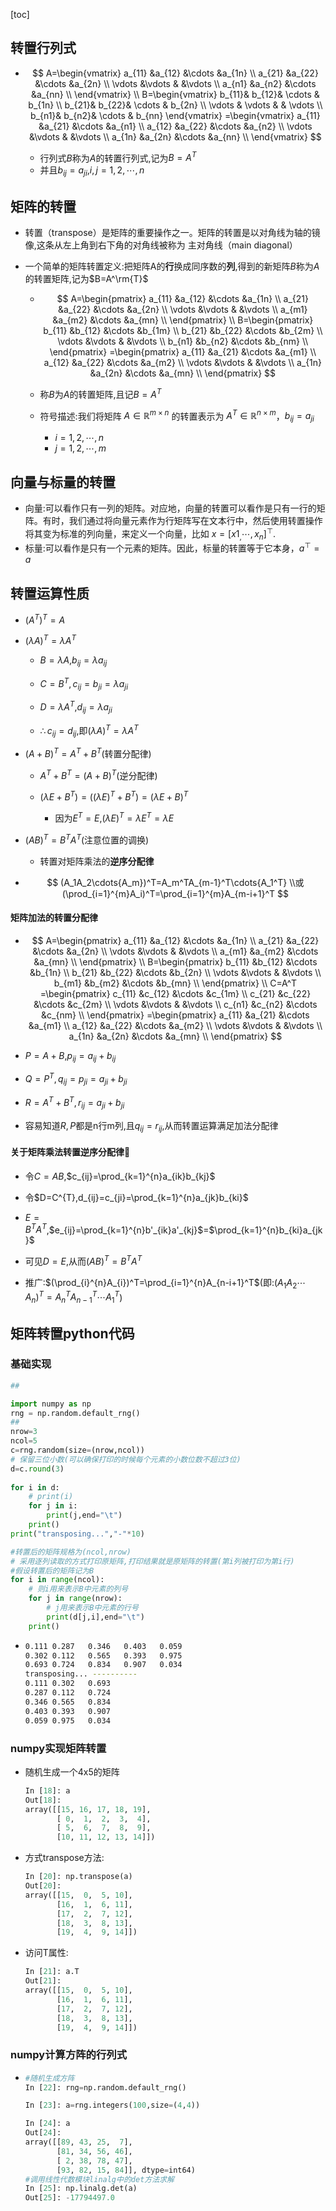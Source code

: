 [toc]

## 转置行列式

- $$
  A=\begin{vmatrix}
  	a_{11}  &a_{12}  &\cdots  &a_{1n}  	\\
  	a_{21}  &a_{22}  &\cdots  &a_{2n}  	\\
  	\vdots  &\vdots  &        &\vdots  	\\
  	a_{n1}  &a_{n2}  &\cdots  &a_{nn}  	\\
  \end{vmatrix}
  \\
  B=\begin{vmatrix}  
    b_{11}& b_{12}& \cdots  & b_{1n} \\  
    b_{21}& b_{22}& \cdots  & b_{2n} \\  
    \vdots & \vdots &  & \vdots \\  
    b_{n1}& b_{n2}& \cdots  & b_{nn}  
  \end{vmatrix}
  =\begin{vmatrix}
    	a_{11}  &a_{21}  &\cdots  &a_{n1}  	\\
    	a_{12}  &a_{22}  &\cdots  &a_{n2}  	\\
    	\vdots  &\vdots  &        &\vdots  	\\
    	a_{1n}  &a_{2n}  &\cdots  &a_{nn}  	\\
    \end{vmatrix}
  $$

  - 行列式$B$称为$A$的转置行列式,记为$B=A^T$
  - 并且$b_{ij}=a_{ji}$,$i,j=1,2,\cdots,n$

## 矩阵的转置

- 转置（transpose）是矩阵的重要操作之一。矩阵的转置是以对角线为轴的镜像,这条从左上角到右下角的对角线被称为 主对角线（main diagonal）

- 一个简单的矩阵转置定义:把矩阵A的**行**换成同序数的**列**,得到的新矩阵$B$称为$A$的转置矩阵,记为$B=A^\rm{T}$

  - $$
    A=\begin{pmatrix}
    	a_{11}  &a_{12}  &\cdots  &a_{1n}  	\\
    	a_{21}  &a_{22}  &\cdots  &a_{2n}  	\\
    	\vdots  &\vdots  &        &\vdots  	\\
    	a_{m1}  &a_{m2}  &\cdots  &a_{mn}  	\\
    \end{pmatrix}
    \\
    B=\begin{pmatrix}
      	b_{11}  &b_{12}  &\cdots  &b_{1m}  	\\
      	b_{21}  &b_{22}  &\cdots  &b_{2m}  	\\
      	\vdots  &\vdots  &        &\vdots  	\\
      	b_{n1}  &b_{n2}  &\cdots  &b_{nm}  	\\
      \end{pmatrix}
      =\begin{pmatrix}
      	a_{11}  &a_{21}  &\cdots  &a_{m1}  	\\
      	a_{12}  &a_{22}  &\cdots  &a_{m2}  	\\
      	\vdots  &\vdots  &        &\vdots  	\\
      	a_{1n}  &a_{2n}  &\cdots  &a_{mn}  	\\
      \end{pmatrix}
    $$

  - 称$B$为$A$的转置矩阵,且记$B=A^T$

  - 符号描述:我们将矩阵 $A\in\mathbb{R}^{m\times{n}}$ 的转置表示为 $A^T\in\mathbb{R}^{n\times{m}}$，$b_{ij}=a_{ji}$

    - $i=1,2,\cdots,n$
    - $j=1,2,\cdots,m$


## 向量与标量的转置

- 向量:可以看作只有一列的矩阵。对应地，向量的转置可以看作是只有一行的矩阵。有时，我们通过将向量元素作为行矩阵写在文本行中，然后使用转置操作将其变为标准的列向量，来定义一个向量，比如 $x = [x1_,\cdots, x_n]^⊤$.
- 标量:可以看作是只有一个元素的矩阵。因此，标量的转置等于它本身，$a^⊤=a$

## 转置运算性质

- $(A^T)^T=A$

- $(\lambda{A})^T=\lambda{}A^T$

  - $B=\lambda{A}$,$b_{ij}=\lambda{a_{ij}}$

  - $C=B^T,c_{ij}=b_{ji}=\lambda{a_{ji}}$

  - $D=\lambda{A^T}$,$d_{ij}=\lambda{a_{ji}}$

  - $\therefore{c_{ij}=d_{ij}}$,即$(\lambda{A})^T=\lambda{A^T}$

- $(A+B)^T=A^T+B^T$(转置分配律)

  - $A^T+B^T=(A+B)^T$(逆分配律)

  - $(\lambda E+B^T)=((\lambda{E})^T+B^T)=(\lambda E+B)^T$
    - 因为$E^T=E$,$(\lambda{E})^T=\lambda{E^T}=\lambda{E}$

- $(AB)^T=B^TA^T$(注意位置的调换)

  - 转置对矩阵乘法的**逆序分配律**

- $$
  (A_1A_2\cdots{A_m})^T=A_m^TA_{m-1}^T\cdots{A_1^T}
  \\或(\prod_{i=1}^{m}A_i)^T=\prod_{i=1}^{m}A_{m-i+1}^T
  $$

#### 矩阵加法的转置分配律

- $$
  A=\begin{pmatrix}
  	a_{11}  &a_{12}  &\cdots  &a_{1n}  	\\
  	a_{21}  &a_{22}  &\cdots  &a_{2n}  	\\
  	\vdots  &\vdots  &        &\vdots  	\\
  	a_{m1}  &a_{m2}  &\cdots  &a_{mn}  	\\
  \end{pmatrix}
  \\
  B=\begin{pmatrix}
  	b_{11}  &b_{12}  &\cdots  &b_{1n}  	\\
  	b_{21}  &b_{22}  &\cdots  &b_{2n}  	\\
  	\vdots  &\vdots  &        &\vdots  	\\
  	b_{m1}  &b_{m2}  &\cdots  &b_{mn}  	\\
  \end{pmatrix}
  \\
  C=A^T
    =\begin{pmatrix}
    	c_{11}  &c_{12}  &\cdots  &c_{1m}  	\\
    	c_{21}  &c_{22}  &\cdots  &c_{2m}  	\\
    	\vdots  &\vdots  &        &\vdots  	\\
    	c_{n1}  &c_{n2}  &\cdots  &c_{nm}  	\\
    \end{pmatrix}
    =\begin{pmatrix}
    	a_{11}  &a_{21}  &\cdots  &a_{m1}  	\\
    	a_{12}  &a_{22}  &\cdots  &a_{m2}  	\\
    	\vdots  &\vdots  &        &\vdots  	\\
    	a_{1n}  &a_{2n}  &\cdots  &a_{mn}  	\\
    \end{pmatrix}
  $$

- $P=A+B$,$p_{ij}=a_{ij}+b_{ij}$

- $Q=P^T,q_{ij}=p_{ji}=a_{ji}+b_{ji}$

- $R=A^T+B^T,r_{ij}=a_{ji}+b_{ji}$

- 容易知道$R,P$都是n行m列,且$q_{ij}=r_{ij}$,从而转置运算满足加法分配律

#### 关于矩阵乘法转置逆序分配律🎈

- 令$C=AB$,$c_{ij}=\prod_{k=1}^{n}a_{ik}b_{kj}$
- 令$D=C^{T},d_{ij}=c_{ji}=\prod_{k=1}^{n}a_{jk}b_{ki}$
- $E=B^{T}A^T$,$e_{ij}=\prod_{k=1}^{n}b'_{ik}a'_{kj}$=$\prod_{k=1}^{n}b_{ki}a_{jk}$
- 可见$D=E$,从而$(AB)^T=B^TA^T$

- 推广:$(\prod_{i}^{n}A_{i})^T=\prod_{i=1}^{n}A_{n-i+1}^T$(即:$(A_1A_2\cdots{A_n})^T=A_n^TA_{n-1}^T\cdots{A_{1}^T}$)



## 矩阵转置python代码

### 基础实现

```python
##

import numpy as np
rng = np.random.default_rng()
##
nrow=3
ncol=5
c=rng.random(size=(nrow,ncol))
# 保留三位小数(可以确保打印的时候每个元素的小数位数不超过3位)
d=c.round(3)
 
for i in d:
    # print(i)
    for j in i:
        print(j,end="\t")
    print()
print("transposing...","-"*10)

#转置后的矩阵规格为(ncol,nrow)
# 采用逐列读取的方式打印原矩阵,打印结果就是原矩阵的转置(第i列被打印为第i行)
#假设转置后的矩阵记为B
for i in range(ncol):
    # 则i用来表示B中元素的列号
    for j in range(nrow):
        # j用来表示B中元素的行号
        print(d[j,i],end="\t")
    print()

```

- ```bash
  0.111	0.287	0.346	0.403	0.059	
  0.302	0.112	0.565	0.393	0.975	
  0.693	0.724	0.834	0.907	0.034	
  transposing... ----------
  0.111	0.302	0.693	
  0.287	0.112	0.724	
  0.346	0.565	0.834	
  0.403	0.393	0.907	
  0.059	0.975	0.034
  ```

### numpy实现矩阵转置

- 随机生成一个4x5的矩阵

  ```python
  In [18]: a
  Out[18]:
  array([[15, 16, 17, 18, 19],
         [ 0,  1,  2,  3,  4],
         [ 5,  6,  7,  8,  9],
         [10, 11, 12, 13, 14]])
  ```

- 方式transpose方法:

  ```python
  In [20]: np.transpose(a)
  Out[20]:
  array([[15,  0,  5, 10],
         [16,  1,  6, 11],
         [17,  2,  7, 12],
         [18,  3,  8, 13],
         [19,  4,  9, 14]])
  ```

- 访问T属性:

  ```python
  In [21]: a.T
  Out[21]:
  array([[15,  0,  5, 10],
         [16,  1,  6, 11],
         [17,  2,  7, 12],
         [18,  3,  8, 13],
         [19,  4,  9, 14]])
  ```

### numpy计算方阵的行列式

- ```python
  #随机生成方阵
  In [22]: rng=np.random.default_rng()
  
  In [23]: a=rng.integers(100,size=(4,4))
  
  In [24]: a
  Out[24]:
  array([[89, 43, 25,  7],
         [81, 34, 56, 46],
         [ 2, 38, 78, 47],
         [93, 82, 15, 84]], dtype=int64)
  #调用线性代数模块linalg中的det方法求解
  In [25]: np.linalg.det(a)
  Out[25]: -17794497.0
  ```

  
